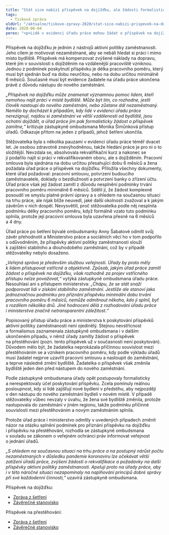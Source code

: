 ```yaml
---
title: "Stát sice nabízí příspěvek na dojížďku, ale žádosti formalisticky odmítá"
tags:
  - Tisková zpráva
oldUrl: "/aktualne/tiskove-zpravy-2020/stat-sice-nabizi-prispevek-na-dojizdku-ale-zadosti-formalisticky-odmita"
date: 2020-06-04
perex: "<p>Lidé v evidenci úřadu práce mohou žádat o příspěvek na dojížďku, pokud si najdou práci jinde než v místě bydliště. Stát tím podporuje nezaměstnané, aby se lépe uplatnili na trhu práce. Na poskytnutí příspěvku sice obecně není právní nárok, ale pokud žadatel splní stanovené podmínky, měl by úřad práce jeho žádosti vyhovět. Podle zástupkyně ombudsmana však Ministerstvo práce a sociálních věcí a Úřad práce České republiky – krajská pobočka v Brně nerespektují účel příspěvku, nejednají vstřícně, jak by veřejná správa měla, a žádosti o příspěvek aktivní politiky zaměstnanosti posuzují formalisticky.</p>"
---
```


<!-- imported from the old website -->

<p>Příspěvek na dojížďku je jedním z nástrojů aktivní politiky zaměstnanosti. Jeho cílem je motivovat nezaměstnané, aby se nebáli hledat si práci i mimo místo bydliště. Příspěvek má kompenzovat zvýšené náklady na dopravu, které jim v souvislosti s dojížděním na vzdálenější pracoviště vzniknou. Jednou z podmínek poskytnutí příspěvku je délka pracovního poměru, který musí být sjednán buď na dobu neurčitou, nebo na dobu určitou minimálně 6 měsíců. Současně musí být evidence žadatele na úřadu práce ukončena právě z důvodu nástupu do nového zaměstnání.</p> <p><i>„Příspěvek na dojížďku může znamenat významnou pomoc lidem, kteří nemohou najít práci v místě bydliště. Může být tím, co rozhodne, jestli člověk nastoupí do nového zaměstnání, nebo zůstane dál nezaměstnaný. Nemělo by docházet k případům, kdy lidé v evidenci úřadu práce nerezignují, najdou si zaměstnání ve větší vzdálenosti od bydliště, jsou ochotni dojíždět, a úřad práce jim pak formalisticky žádost o příspěvek zamítne,“ </i>kritizuje zástupkyně ombudsmana Monika Šimůnková přístup úřadů. Odkazuje přitom na jeden z případů, jehož šetření ukončila.</p> <p>Stěžovatelka byla s několika pauzami v evidenci úřadu práce téměř dvacet let. Je osobou zdravotně znevýhodněnou, takže hledání práce je pro ni o to složitější. Nevzdala se, absolvovala rekvalifikační kurz a nakonec se jí podařilo najít si práci v rekvalifikovaném oboru, ale s dojížděním. Pracovní smlouva byla sjednána na dobu určitou přesahující dobu 6 měsíců a žena požádala úřad práce o příspěvek na dojížďku. Přiložila všechny dokumenty, které úřad požadoval: pracovní smlouvu, potvrzení budoucího zaměstnavatele, doklady o bezdlužnosti a potvrzení banky o zřízení účtu. Úřad práce však její žádost zamítl z důvodu nesplnění podmínky trvání pracovního poměru minimálně 6 měsíců. Sdělil jí, že žádost komplexně posoudil ve smyslu platné právní úpravy a s ohledem na současnou situaci na trhu práce, ale nijak blíže neuvedl, jaké další okolnosti zvažoval a k jakým závěrům v nich dospěl. Nevysvětlil, proč stěžovatelka podle něj nesplnila podmínku délky pracovního poměru, když formálně vzato tuto podmínku splnila, protože její pracovní smlouva byla uzavřena přesně na 6 měsíců a 4 dny. </p> <p>Úřad práce po šetření bývalé ombudsmanky Anny Šabatové odmítl svůj závěr přehodnotit a Ministerstvo práce a sociálních věcí ho v tom podpořilo s odůvodněním, že příspěvky aktivní politiky zaměstnanosti slouží k zajištění stabilního a dlouhodobého zaměstnání, což by v případě stěžovatelky nebylo dosaženo. </p> <p><i>„Veřejná správa je především službou veřejnosti. Úřady by proto měly k lidem přistupovat vstřícně a objektivně. Způsob, jakým úřad práce zamítl žádost o příspěvek na dojížďku, však rozhodně za projev vstřícného přístupu nelze považovat,“</i> vytýká zástupkyně ombudsmana úřadu práce. Nesouhlasí ani s přístupem ministerstva: <i>„Chápu, že se stát snaží podporovat lidi v získání stabilního zaměstnání. Jestliže ale stanoví jako jednoznačnou podmínku pro přiznání příspěvku minimální dobu trvání pracovního poměru 6 měsíců, nemůže odmítnout někoho, kdo ji splnil, byť s rozdílem několika dnů. Jiné hodnocení dělá z rozhodování úřadu práce i ministerstva značně netransparentní záležitost.“</i></p> <p>Popisovaný přístup úřadu práce a ministerstva k poskytování příspěvků aktivní politiky zaměstnanosti není ojedinělý. Stejnou nevstřícnost a formalismus zaznamenala zástupkyně ombudsmana i v dalším ukončeném případu, v němž úřady zamítly žádost o příspěvek na přestěhování (pozn. tento příspěvek už v současnosti není poskytován). Důvodem mělo být, že žadatelka neprokázala příčinnou souvislost mezi přestěhováním se a vznikem pracovního poměru, kdy podle výkladu úřadů musí žadatel nejprve uzavřít pracovní smlouvu a nastoupit do zaměstnání, a teprve následně změní bydliště. Žadatelka o příspěvek však změnila bydliště jeden den před nástupem do nového zaměstnání.</p> <p>Podle zástupkyně ombudsmana úřady opět postupovaly formalisticky a nerespektovaly účel poskytování příspěvku. Zcela pominuly reálnou posloupnost, kdy si lidé zajišťují nové bydlení v předstihu, aby nejpozději v den nástupu do nového zaměstnání bydleli v novém místě. V případě stěžovatelky vůbec nevzaly v úvahu, že žena své bydliště změnila, protože nastupovala do zaměstnání v jiném regionu, takže podmínku příčinné souvislosti mezi přestěhováním a novým zaměstnáním splnila.</p> <p>Protože úřad práce i ministerstvo odmítly v uvedených případech změnit názor na otázku splnění podmínek pro přiznání příspěvku na dojížďku i příspěvku na přestěhování, rozhodla se zástupkyně ombudsmana v souladu se zákonem o veřejném ochránci práv informovat veřejnost o jednání úřadů. </p> <p><i>„S ohledem na současnou situaci na trhu práce a na postupný nárůst počtu nezaměstnaných v důsledku pandemie koronaviru lze očekávat větší zatížení úřadů práce, zvýšení žádostí o rekvalifikace a požadavky na další příspěvky aktivní politiky zaměstnanosti. Apeluji proto na úřady práce, aby i v této náročné situaci nezapomínaly na naplňování principů dobré správy při své každodenní činnosti,“ </i>uzavírá zástupkyně ombudsmana.</p><p>Příspěvek na dojížďku:</p><ul><li><a href="https://eso.ochrance.cz/Nalezene/Edit/7378" target="_blank">Zpráva z šetření</a></li><li><a href="https://eso.ochrance.cz/Nalezene/Edit/7880" target="_blank">Závěrečné stanovisko</a></li></ul><p>Příspěvek na přestěhování:</p><ul><li><a href="https://eso.ochrance.cz/Nalezene/Edit/7016" target="_blank">Zpráva z šetření</a></li><li><a href="https://eso.ochrance.cz/Nalezene/Edit/8116" target="_blank">Závěrečné stanovisko</a></li></ul>
